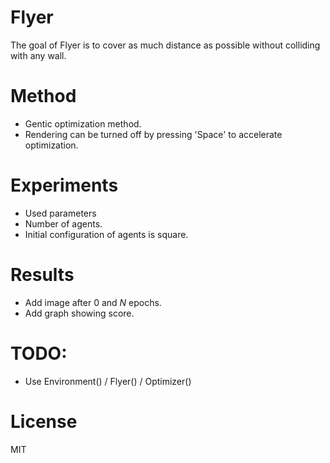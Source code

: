# Flyer

The goal of Flyer is to cover as much distance as possible without colliding with any wall.

# Method

- Gentic optimization method.
- Rendering can be turned off by pressing 'Space' to accelerate optimization.

# Experiments

- Used parameters
- Number of agents.
- Initial configuration of agents is square.

# Results

- Add image after $0$ and $N$ epochs.
- Add graph showing score.

# TODO:
- Use Environment() / Flyer() / Optimizer()

# License

MIT